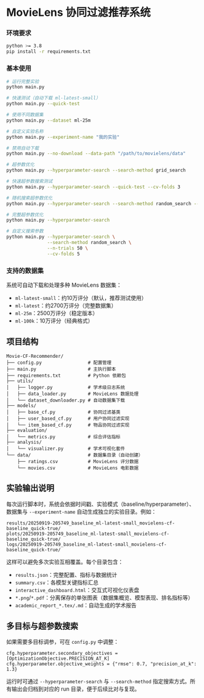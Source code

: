 # MovieLens 协同过滤推荐系统

### 环境要求

```bash
python >= 3.8
pip install -r requirements.txt
```

### 基本使用

```bash
# 运行完整实验
python main.py

# 快速测试（自动下载 ml-latest-small）
python main.py --quick-test

# 使用不同数据集
python main.py --dataset ml-25m

# 自定义实验名称
python main.py --experiment-name "我的实验"

# 禁用自动下载
python main.py --no-download --data-path "/path/to/movielens/data"

# 超参数优化
python main.py --hyperparameter-search --search-method grid_search

# 快速超参数搜索测试
python main.py --hyperparameter-search --quick-test --cv-folds 3

# 随机搜索超参数优化
python main.py --hyperparameter-search --search-method random_search --n-trials 100
```

```bash
# 完整超参数优化
python main.py --hyperparameter-search

# 自定义搜索参数
python main.py --hyperparameter-search \
               --search-method random_search \
               --n-trials 50 \
               --cv-folds 5
```

### 支持的数据集

系统可自动下载和处理多种 MovieLens 数据集：

- `ml-latest-small`：约10万评分（默认，推荐测试使用）
- `ml-latest`：约2700万评分（完整数据集）
- `ml-25m`：2500万评分（稳定版本）
- `ml-100k`：10万评分（经典格式）

## 项目结构

```
Movie-CF-Recommender/
├── config.py                 # 配置管理
├── main.py                   # 主执行脚本
├── requirements.txt          # Python 依赖包
├── utils/
│   ├── logger.py             # 学术级日志系统
│   ├── data_loader.py        # MovieLens 数据处理
│   └── dataset_downloader.py # 自动数据集下载
├── models/
│   ├── base_cf.py            # 协同过滤基类
│   ├── user_based_cf.py      # 用户协同过滤实现
│   └── item_based_cf.py      # 物品协同过滤实现
├── evaluation/
│   └── metrics.py            # 综合评估指标
├── analysis/
│   └── visualizer.py         # 学术可视化套件
└── data/                     # 数据集目录（自动创建）
    ├── ratings.csv           # MovieLens 评分数据
    └── movies.csv            # MovieLens 电影数据
```

## 实验输出说明

每次运行脚本时，系统会依据时间戳、实验模式（baseline/hyperparameter）、数据集与 `--experiment-name` 自动生成独立的实验目录。例如：

```
results/20250919-205749_baseline_ml-latest-small_movielens-cf-baseline_quick-true/
plots/20250919-205749_baseline_ml-latest-small_movielens-cf-baseline_quick-true/
logs/20250919-205749_baseline_ml-latest-small_movielens-cf-baseline_quick-true/
```

这样可以避免多次实验互相覆盖。每个目录包含：

- `results.json`：完整配置、指标与数据统计
- `summary.csv`：各模型关键指标汇总
- `interactive_dashboard.html`：交互式可视化仪表盘
- `*.png`/`*.pdf`：分离保存的单张图表（数据集概览、模型表现、排名指标等）
- `academic_report_*.tex/.md`：自动生成的学术报告

## 多目标与超参数搜索

如果需要多目标调参，可在 `config.py` 中调整：

```
cfg.hyperparameter.secondary_objectives = [OptimizationObjective.PRECISION_AT_K]
cfg.hyperparameter.objective_weights = {"rmse": 0.7, "precision_at_k": 1.3}
```

运行时可通过 `--hyperparameter-search` 与 `--search-method` 指定搜索方式。所有输出会归档到对应的 run 目录，便于后续比对与复现。
